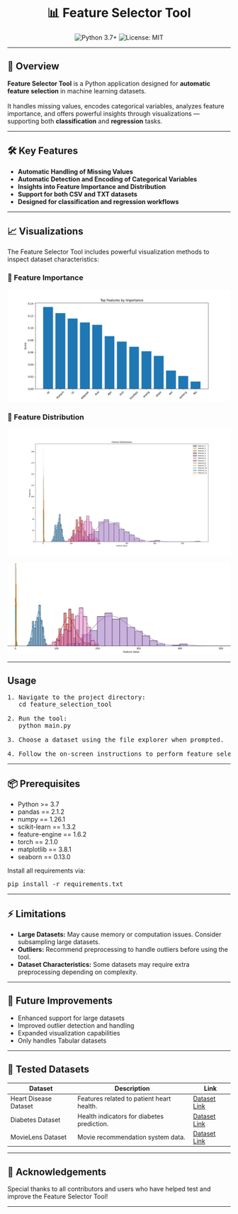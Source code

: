 <h1 align="center">📊 Feature Selector Tool</h1>

<p align="center">
  <img src="https://img.shields.io/badge/Python-3.7%2B-blue?style=flat-square" alt="Python 3.7+">
  <img src="https://img.shields.io/badge/License-MIT-yellow.svg" alt="License: MIT">
</p>

<hr>

<h2>🚀 Overview</h2>

<p>
<b>Feature Selector Tool</b> is a Python application designed for <b>automatic feature selection</b> in machine learning datasets.<br><br>
It handles missing values, encodes categorical variables, analyzes feature importance, and offers powerful insights through visualizations — supporting both <b>classification</b> and <b>regression</b> tasks.
</p>

<hr>

<h2>🛠️ Key Features</h2>

<ul>
  <li><b>Automatic Handling of Missing Values</b></li>
  <li><b>Automatic Detection and Encoding of Categorical Variables</b></li>
  <li><b>Insights into Feature Importance and Distribution</b></li>
  <li><b>Support for both CSV and TXT datasets</b></li>
  <li><b>Designed for classification and regression workflows</b></li>
</ul>

<hr>

<h2>📈 Visualizations</h2>

<p>The Feature Selector Tool includes powerful visualization methods to inspect dataset characteristics:</p>

<h3>🔹 Feature Importance</h3>
<p align="center"><img src="Images/Figure_1.png" width="600"></p>

<h3>🔹 Feature Distribution</h3>
<p align="center"><img src="Images/Figure_3.png" width="600"></p>
<p align="center"><img src="Images/Figure_2.png" width="600"></p>

<hr>

<h2> Usage</h2>

<pre>
1. Navigate to the project directory:
   cd feature_selection_tool

2. Run the tool:
   python main.py

3. Choose a dataset using the file explorer when prompted.

4. Follow the on-screen instructions to perform feature selection.
</pre>

<hr>

<h2>📦 Prerequisites</h2>

<ul>
  <li>Python >= 3.7</li>
  <li>pandas == 2.1.2</li>
  <li>numpy == 1.26.1</li>
  <li>scikit-learn == 1.3.2</li>
  <li>feature-engine == 1.6.2</li>
  <li>torch == 2.1.0</li>
  <li>matplotlib == 3.8.1</li>
  <li>seaborn == 0.13.0</li>
</ul>

<p>Install all requirements via:</p>

<pre>
pip install -r requirements.txt
</pre>

<hr>

<h2>⚡ Limitations</h2>

<ul>
  <li><b>Large Datasets:</b> May cause memory or computation issues. Consider subsampling large datasets.</li>
  <li><b>Outliers:</b> Recommend preprocessing to handle outliers before using the tool.</li>
  <li><b>Dataset Characteristics:</b> Some datasets may require extra preprocessing depending on complexity.</li>
</ul>

<hr>

<h2>🔮 Future Improvements</h2>

<ul>
  <li>Enhanced support for large datasets</li>
  <li>Improved outlier detection and handling</li>
  <li>Expanded visualization capabilities</li>
  <li>Only handles Tabular datasets</li>
</ul>



<hr>

<h2>📂 Tested Datasets</h2>

<table>
<thead>
<tr><th>Dataset</th><th>Description</th><th>Link</th></tr>
</thead>
<tbody>
<tr><td>Heart Disease Dataset</td><td>Features related to patient heart health.</td><td><a href="https://archive.ics.uci.edu/dataset/45/heart+disease">Dataset Link</a></td></tr>
<tr><td>Diabetes Dataset</td><td>Health indicators for diabetes prediction.</td><td><a href="https://archive.ics.uci.edu/dataset/34/diabetes">Dataset Link</a></td></tr>
<tr><td>MovieLens Dataset</td><td>Movie recommendation system data.</td><td><a href="https://grouplens.org/datasets/movielens/">Dataset Link</a></td></tr>
</tbody>
</table>

<hr>

<h2>🤝 Acknowledgements</h2>

<p>Special thanks to all contributors and users who have helped test and improve the Feature Selector Tool!</p>

<hr>


